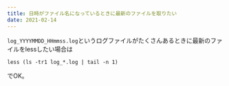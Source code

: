 ```yaml
---
title: 日時がファイル名になっているときに最新のファイルを取りたい 
date: 2021-02-14
---
```


`log_YYYYMMDD_HHmmss.log`というログファイルがたくさんあるときに最新のファイルをlessしたい場合は

```
less (ls -tr1 log_*.log | tail -n 1)
```

でOK。
